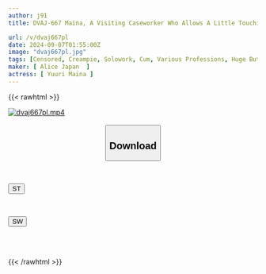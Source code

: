 ```yaml
---
author: j91
title: DVAJ-667 Maina, A Visiting Caseworker Who Allows A Little Touching, Doesn't Mind Cleaning Up The Copious Amounts Of Masturbation Tissues, Washes My Unwashed Dick, And Even Comes Back The Day After I Forcefully Swallow It To Help Me Get Back On My Feet. Maina Yuri

url: /v/dvaj667pl
date: 2024-09-07T01:55:00Z
image: "dvaj667pl.jpg"
tags: [Censored, Creampie, Solowork, Cum, Various Professions, Huge Butt	]
maker: [ Alice Japan  ]
actress: [ Yuuri Maina ]
---
```



{{< rawhtml >}}

<div class="video" data-videoid="BJp3891QOmcyqjV">
    <a href="javascript:;">
        <img src="/v/dvaj667pl/dvaj667pl.jpg" width="WIDTH" height="HEIGHT" alt="dvaj667pl.mp4" loading="lazy">
    </a>
</div>

<script type="text/javascript" src="https://j91.asia/asset/on-demand-st.js"></script>

<br>
  <link rel="stylesheet" href="https://j91.asia/asset/bs5.css">
  
  <center>
  <button class="btn btn-primary" type="button" data-bs-toggle="collapse" data-bs-target=".multi-collapse" aria-expanded="false" aria-controls="multiCollapseExample1 multiCollapseExample2"><h2>Download</h2></button></center>
</p>
<div class="row">
  <div class="col">
    <div class="collapse multi-collapse" id="multiCollapseExample1">
      <div class="card card-body">
	      	      <br>
<div class="buttons">  
<p><a href="/v/dvaj667pl/st.html" target="_blank"><button class="btn-hover color-3"><i class="fa fa-download"></i> ST</button></a></p></div>
    </div>
  </div>
</div>
  <div class="col">
    <div class="collapse multi-collapse" id="multiCollapseExample2">
      <div class="card card-body">
	      <br>
<div class="buttons">
<p><a href="/v/dvaj667pl/sw.html" target="_blank"><button class="btn-hover color-2"><i class="fa fa-download"></i> SW</button></a></p></div>
<br><br>
      </div>
    </div>
  </div>
</div>

{{< /rawhtml >}}